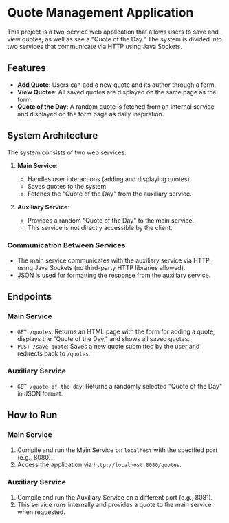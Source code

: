 # Quote Management Application

This project is a two-service web application that allows users to save and view quotes, as well as see a "Quote of the Day." The system is divided into two services that communicate via HTTP using Java Sockets.

## Features

- **Add Quote**: Users can add a new quote and its author through a form.
- **View Quotes**: All saved quotes are displayed on the same page as the form.
- **Quote of the Day**: A random quote is fetched from an internal service and displayed on the form page as daily inspiration.

## System Architecture

The system consists of two web services:

1. **Main Service**: 
   - Handles user interactions (adding and displaying quotes).
   - Saves quotes to the system.
   - Fetches the "Quote of the Day" from the auxiliary service.

2. **Auxiliary Service**: 
   - Provides a random "Quote of the Day" to the main service.
   - This service is not directly accessible by the client.

### Communication Between Services

- The main service communicates with the auxiliary service via HTTP, using Java Sockets (no third-party HTTP libraries allowed).
- JSON is used for formatting the response from the auxiliary service.

## Endpoints

### Main Service

- `GET /quotes`: Returns an HTML page with the form for adding a quote, displays the "Quote of the Day," and shows all saved quotes.
- `POST /save-quote`: Saves a new quote submitted by the user and redirects back to `/quotes`.

### Auxiliary Service

- `GET /quote-of-the-day`: Returns a randomly selected "Quote of the Day" in JSON format.

## How to Run

### Main Service

1. Compile and run the Main Service on `localhost` with the specified port (e.g., 8080).
2. Access the application via `http://localhost:8080/quotes`.

### Auxiliary Service

1. Compile and run the Auxiliary Service on a different port (e.g., 8081).
2. This service runs internally and provides a quote to the main service when requested.


